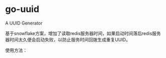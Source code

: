 # go-uuid
A UUID Generator

基于snowflake方案，增加了读取redis服务器时间，如果启动时间落后redis服务器时间太久便会启动失败，以防止服务时间回拨生成重复UUID。

使用方法：
